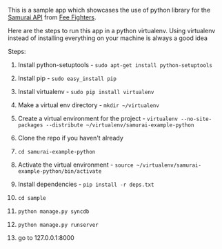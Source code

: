 This is a sample app which showcases the use of python library for the [Samurai API](http://feefighters.com/samurai) from [Fee
Fighters](http://feefighters.com).

Here are the steps to run this app in a python virtualenv. Using virtualenv instead of installing everything on your
machine is always a good idea

Steps:

1. Install python-setuptools - ```sudo apt-get install python-setuptools```

2. Install pip - ```sudo easy_install pip```

3. Install virtualenv - ```sudo pip install virtualenv```

4. Make a virtual env directory - ```mkdir ~/virtualenv```

5. Create a virtual environment for the project - ```virtualenv --no-site-packages --distribute ~/virtualenv/samurai-example-python```

6. Clone the repo if you haven't already

7. ```cd samurai-example-python```

8. Activate the virtual environment - ```source ~/virtualenv/samurai-example-python/bin/activate```

9. Install dependencies - ```pip install -r deps.txt```

10. ```cd sample```

11. ```python manage.py syncdb```

12. ```python manage.py runserver```

13. go to 127.0.0.1:8000
